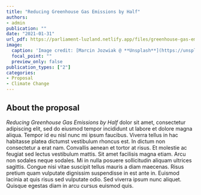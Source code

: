 ```yaml
---
title: "Reducing Greenhouse Gas Emissions by Half"
authors:
- admin
publication: ""
date: "2021-01-31"
url_pdf: https://parliament-luzland.netlify.app/files/greenhouse-gas-emissions-2021.pdf
image:
  caption: 'Image credit: [Marcin Jozwiak @ **Unsplash**](https://unsplash.com/photos/T-eDxGcn-Ok)'
  focal_point: ""
  preview_only: false
publication_types: ["2"]
categories: 
- Proposal
- Climate Change
---
```


## About the proposal
*Reducing Greenhouse Gas Emissions by Half* dolor sit amet, consectetur adipiscing elit, sed do eiusmod tempor incididunt ut labore et dolore magna aliqua. Tempor id eu nisl nunc mi ipsum faucibus. Viverra tellus in hac habitasse platea dictumst vestibulum rhoncus est. In dictum non consectetur a erat nam. Convallis aenean et tortor at risus. Et molestie ac feugiat sed lectus vestibulum mattis. Sit amet facilisis magna etiam. Arcu non sodales neque sodales. Mi in nulla posuere sollicitudin aliquam ultrices sagittis. Congue nisi vitae suscipit tellus mauris a diam maecenas. Risus pretium quam vulputate dignissim suspendisse in est ante in. Euismod lacinia at quis risus sed vulputate odio. Sed viverra ipsum nunc aliquet. Quisque egestas diam in arcu cursus euismod quis. 